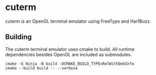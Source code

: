 # cuterm

cuterm is an OpenGL terminal emulator using FreeType and HarfBuzz.

## Building

The cuterm terminal emulator uses cmake to build. All runtime dependencies
besides OpenGL are included as submodules.

```
cmake -G Ninja -B build -DCMAKE_BUILD_TYPE=RelWithDebInfo
cmake --build build -- --verbose
```
